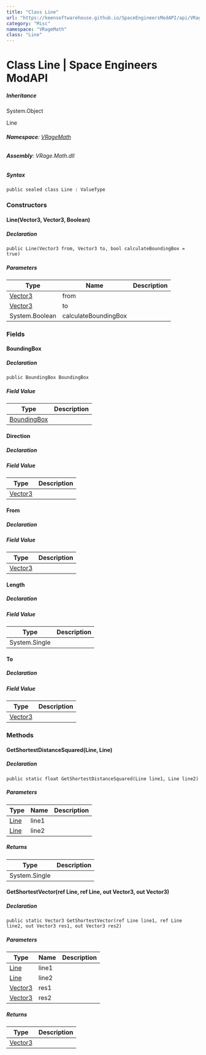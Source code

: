 ```yaml
---
title: "Class Line"
url: "https://keensoftwarehouse.github.io/SpaceEngineersModAPI/api/VRageMath.Line.html"
category: "Misc"
namespace: "VRageMath"
class: "Line"
---
```


# Class Line | Space Engineers ModAPI

##### Inheritance

System.Object

Line

###### **Namespace**: [VRageMath](https://keensoftwarehouse.github.io/SpaceEngineersModAPI/api/VRageMath.html)

###### **Assembly**: VRage.Math.dll

##### Syntax

```
public sealed class Line : ValueType
```

### Constructors

#### Line(Vector3, Vector3, Boolean)

##### Declaration

```
public Line(Vector3 from, Vector3 to, bool calculateBoundingBox = true)
```

##### Parameters

| Type | Name | Description |
| --- | --- | --- |
| [Vector3](https://keensoftwarehouse.github.io/SpaceEngineersModAPI/api/VRageMath.Vector3.html) | from |     |
| [Vector3](https://keensoftwarehouse.github.io/SpaceEngineersModAPI/api/VRageMath.Vector3.html) | to  |     |
| System.Boolean | calculateBoundingBox |     |

### Fields

#### BoundingBox

##### Declaration

```
public BoundingBox BoundingBox
```

##### Field Value

| Type | Description |
| --- | --- |
| [BoundingBox](https://keensoftwarehouse.github.io/SpaceEngineersModAPI/api/VRageMath.BoundingBox.html) |     |

#### Direction

##### Declaration

##### Field Value

| Type | Description |
| --- | --- |
| [Vector3](https://keensoftwarehouse.github.io/SpaceEngineersModAPI/api/VRageMath.Vector3.html) |     |

#### From

##### Declaration

##### Field Value

| Type | Description |
| --- | --- |
| [Vector3](https://keensoftwarehouse.github.io/SpaceEngineersModAPI/api/VRageMath.Vector3.html) |     |

#### Length

##### Declaration

##### Field Value

| Type | Description |
| --- | --- |
| System.Single |     |

#### To

##### Declaration

##### Field Value

| Type | Description |
| --- | --- |
| [Vector3](https://keensoftwarehouse.github.io/SpaceEngineersModAPI/api/VRageMath.Vector3.html) |     |

### Methods

#### GetShortestDistanceSquared(Line, Line)

##### Declaration

```
public static float GetShortestDistanceSquared(Line line1, Line line2)
```

##### Parameters

| Type | Name | Description |
| --- | --- | --- |
| [Line](https://keensoftwarehouse.github.io/SpaceEngineersModAPI/api/VRageMath.Line.html) | line1 |     |
| [Line](https://keensoftwarehouse.github.io/SpaceEngineersModAPI/api/VRageMath.Line.html) | line2 |     |

##### Returns

| Type | Description |
| --- | --- |
| System.Single |     |

#### GetShortestVector(ref Line, ref Line, out Vector3, out Vector3)

##### Declaration

```
public static Vector3 GetShortestVector(ref Line line1, ref Line line2, out Vector3 res1, out Vector3 res2)
```

##### Parameters

| Type | Name | Description |
| --- | --- | --- |
| [Line](https://keensoftwarehouse.github.io/SpaceEngineersModAPI/api/VRageMath.Line.html) | line1 |     |
| [Line](https://keensoftwarehouse.github.io/SpaceEngineersModAPI/api/VRageMath.Line.html) | line2 |     |
| [Vector3](https://keensoftwarehouse.github.io/SpaceEngineersModAPI/api/VRageMath.Vector3.html) | res1 |     |
| [Vector3](https://keensoftwarehouse.github.io/SpaceEngineersModAPI/api/VRageMath.Vector3.html) | res2 |     |

##### Returns

| Type | Description |
| --- | --- |
| [Vector3](https://keensoftwarehouse.github.io/SpaceEngineersModAPI/api/VRageMath.Vector3.html) |     |